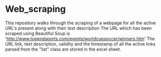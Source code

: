 # Web_scraping
This repository walks through the scraping of a webpage for all the active URL's present along with their text description
The URL which has been scraped using Beautiful Soup is 'http://www.topendsports.com/events/worldcupsoccer/winners.htm'
The URL link, text description, validity and the timestamp of all the active links parsed from the "list" class are stored in the excel 
sheet.
